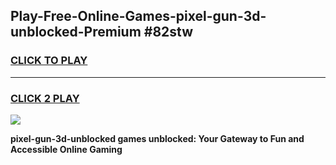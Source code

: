 
## Play-Free-Online-Games-pixel-gun-3d-unblocked-Premium #82stw
<h3>
<a href="https://premium.freeplayer.one?title=pixel-gun-3d-unblocked&ref=8M">CLICK TO PLAY</a></h3>
<hr>

<h3>
<a href="https://premium.freeplayer.one?title=pixel-gun-3d-unblocked&ref=8M">CLICK 2 PLAY</a>
  
</h3>

<a href="https://premium.freeplayer.one?title=pixel-gun-3d-unblocked&ref=8M"><img src="https://clearcache.store/games.png"></a>


**pixel-gun-3d-unblocked games unblocked: Your Gateway to Fun and Accessible Online Gaming**
